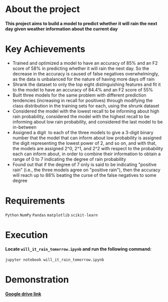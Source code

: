 # About the project
#### This project aims to build a model to predict whether it will rain the next day given weather information about the current day

# Key Achievements
* Trained and optimized a model to have an accuracy of 85% and an F2 score of 58% in predicting whether it will rain the next day. So the decrease in the accuracy is caused of false negatives overwhelmingly, as the data is unbalanced for the nature of having more days off rain
* Shrank the dataset to only the top eight distinguishing features and fit it to the model to have an accuracy of 84.4% and an F2 score of 55%
* Built three models for the same problem with different prediction tendencies (increasing in recall for positives) through modifying the class distribution in the training sets for each, using the shrunk dataset
* Considered the model with the lowest recall to be informing about high rain probability, considered the model with the highest recall to be informing about low rain probability, and considered the last model to be in-between
* Assigned a digit  to each of the three models to give a 3-digit binary number that the model that can inform about low probability is assigned the digit representing the lowest power of 2, and so on, and with that, the models are assigned 2^0, 2^1, and 2^2 with respect to the probability each can inform about, in order to combine their information to obtain a range of 0 to 7 indicating the degree of rain probability
* Found out that if the degree of 7 only is said to be indicating "positive rain" (i.e., the three models agree on "positive rain"), then the accuracy will reach up to 88% beating the curse of the false negatives to some degree

# Requirements
`Python` `NumPy`
`Pandas`
`matplotlib`
`scikit-learn`

# Execution
#### Locate `will_it_rain_tomorrow.ipynb` and run the following command:
```
jupyter notebook will_it_rain_tomorrow.ipynb
```

# Demonstration

#### [Google drive link](https://drive.google.com/file/d/1TQSPZYRlYxPVGmBk8n_qeH7sMHErnzCm/view?usp=share_link)


